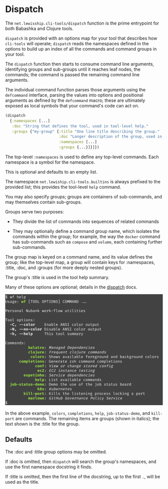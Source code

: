 # Dispatch

The `net.lewisship.cli-tools/dispatch` function is the prime entrypoint for both Babashka and Clojure tools.

`dispatch` is provided with an options map for your tool that describes how `cli-tools` will operate; 
`dispatch` reads the namespaces defined in the options to build
up an index of all the commands and command groups in your tool.

The `dispatch` function then starts to consume command line arguments, identifying groups and sub-groups until
it reaches leaf nodes, the commands; the command is passed the remaining command line arguments.

The individual command function parses those arguments using the `defcommand` interface, parsing the values
into options and positional arguments as defined by the `defcommand` macro; these
are ultimately exposed as local symbols that your command's code can act on.



```clojure
(dispatch 
  {:namespaces [...]
   :doc "String that defines the tool, used in tool-level help."
   :groups {"my-group" {:title "One line title describing the group."
                        :doc "Longer description of the group, used in group-level help."
                        :namespaces [...]
                        :groups {...}]}]})
```

The top-level `:namespaces` is used to define any top-level commands.
Each namespace is a symbol for the namespace.

This is optional and defaults to an empty list.

The namespace `net.lewiship.cli-tools.builtins` is always prefixed to the provided list; this provides
the tool-level `help` command.

You may also specify groups; groups are containers of sub-commands, and may themselves contain sub-groups.

Groups serve two purposes:

* They divide the list of commands into sequences of related commands

* They may optionally define a command group name, which isolates the commands within the group; for example, the way the `docker` command has sub-commands such as `compose` and `volume`, each containing further sub-commands.

The group map is keyed on a command name, and its value defines the group; like the top-level map,
a group will contain keys for :namespaces, :title, :doc, and :groups (for more deeply nested groups).

The group's :title is used in the tool help summary.

Many of these options are optional; details in the [dispatch](dispatch.md) docs.
               
![Top Level Help](images/top-level-help.png)                              

In the above example, `colors`, `completions`, `help`, `job-status-demo`, and `kill-port` are commands.
The remaining items are groups (shown in italics); the text shown is the :title for the group.

## Defaults
              
The :doc and :title group options may be omitted.

If :doc is omitted, then `dispatch` will search the group's namespaces, and use the first namespace docstring
it finds.

If :title is omitted, then the first line of the docstring, up to the first `.`, will be used as the title.

